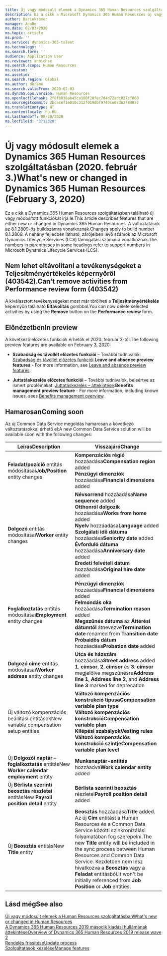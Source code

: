```yaml
---
title: Új vagy módosult elemek a Dynamics 365 Human Resources szolgáltatásban (2020. február 03.)
description: Ez a cikk a Microsoft Dynamics 365 Human Resources új vagy módosított szolgáltatásait írja le a 2020. február 3-i kiadásban.
author: Darinkramer
manager: AnnBe
ms.date: 02/03/2020
ms.topic: article
ms.prod: ''
ms.service: dynamics-365-talent
ms.technology: ''
ms.search.form: ''
audience: Application User
ms.reviewer: anbichse
ms.search.scope: Human Resources
ms.custom: ''
ms.assetid: ''
ms.search.region: Global
ms.author: dkrame
ms.search.validFrom: 2020-02-03
ms.dyn365.ops.version: Human Resources
ms.openlocfilehash: 2f8fb038ab45ca180f20fec7d4d72adc027cf860
ms.sourcegitcommit: 2bcacef1e010c312f019dbf9740ce87d627848a7
ms.translationtype: HT
ms.contentlocale: hu-HU
ms.lasthandoff: 08/20/2020
ms.locfileid: "3712328"
---
```

# <a name="whats-new-or-changed-in-dynamics-365-human-resources-february-3-2020"></a><span data-ttu-id="78911-103">Új vagy módosult elemek a Dynamics 365 Human Resources szolgáltatásban (2020. február 3.)</span><span class="sxs-lookup"><span data-stu-id="78911-103">What's new or changed in Dynamics 365 Human Resources (February 3, 2020)</span></span>

<span data-ttu-id="78911-104">Ez a cikk a Dynamics 365 Human Resources szolgáltatásban található új vagy módosított funkciókat írja le.</span><span class="sxs-lookup"><span data-stu-id="78911-104">This article describes features that are either new or changed in Dynamics 365 Human Resources.</span></span> <span data-ttu-id="78911-105">A változtatások az 8.1.2809-ös buildszámra vonatkoznak.</span><span class="sxs-lookup"><span data-stu-id="78911-105">Changes apply to build number 8.1.2809.</span></span> <span data-ttu-id="78911-106">A néhány fejlécben látható, zárójelben lévő számok az Microsoft Dynamics Lifecycle Services (LCS) támogatási számaira vonatkoznak.</span><span class="sxs-lookup"><span data-stu-id="78911-106">The numbers in parentheses in some headings refer to support numbers in Microsoft Dynamics Lifecycle Services (LCS).</span></span>

## <a name="cant-remove-activities-from-performance-review-form-403542"></a><span data-ttu-id="78911-107">Nem lehet eltávolítani a tevékenységeket a Teljesítményértékelés képernyőről (403542).</span><span class="sxs-lookup"><span data-stu-id="78911-107">Can't remove activities from Performance review form (403542)</span></span>

<span data-ttu-id="78911-108">A kiválasztott tevékenységeket most már törölheti a **Teljesítményértékelés** képernyőn található **Eltávolítás** gombbal.</span><span class="sxs-lookup"><span data-stu-id="78911-108">You can now delete selected activities by using the **Remove** button on the **Performance review** form.</span></span>

## <a name="in-preview"></a><span data-ttu-id="78911-109">Előnézetben</span><span class="sxs-lookup"><span data-stu-id="78911-109">In preview</span></span>

<span data-ttu-id="78911-110">A következő előzetes funkciók érhetők el 2020. február 3-tól:</span><span class="sxs-lookup"><span data-stu-id="78911-110">The following preview features are available on February 3, 2020:</span></span>

- <span data-ttu-id="78911-111">**Szabadság és távollét előzetes funkciói** – További tudnivalók: [Szabadság és távollét előzetes funkciói](hr-leave-and-absence-overview.md?leave-and-absence-preview-features).</span><span class="sxs-lookup"><span data-stu-id="78911-111">**Leave and absence preview features** - For more information, see [Leave and absence preview features](hr-leave-and-absence-overview.md?leave-and-absence-preview-features).</span></span>

- <span data-ttu-id="78911-112">**Juttatáskezelés előzetes funkciói** – További tudnivalók, beleértve az ismert problémákat: [Juttatáskezelés – áttekintése](hr-benefits-management-overview.md).</span><span class="sxs-lookup"><span data-stu-id="78911-112">**Benefits management preview feature** - For more information, including known issues, sees [Benefits management overview](hr-benefits-management-overview.md).</span></span>

## <a name="coming-soon"></a><span data-ttu-id="78911-113">Hamarosan</span><span class="sxs-lookup"><span data-stu-id="78911-113">Coming soon</span></span>

<span data-ttu-id="78911-114">Az új Common Data Service megoldás hamarosan a következő változtatásokkal érhető el:</span><span class="sxs-lookup"><span data-stu-id="78911-114">A new Common Data Service solution will be available soon with the following changes:</span></span>

| <span data-ttu-id="78911-115">Leírás</span><span class="sxs-lookup"><span data-stu-id="78911-115">Description</span></span> | <span data-ttu-id="78911-116">Visszajáró</span><span class="sxs-lookup"><span data-stu-id="78911-116">Change</span></span> |
| ----------------------------------------- | --- |
| <span data-ttu-id="78911-117">**Feladat/pozíció** entitás módosításai</span><span class="sxs-lookup"><span data-stu-id="78911-117">**Job/Position** entity changes</span></span> | <span data-ttu-id="78911-118">**Kompenzációs régió** hozzáadása</span><span class="sxs-lookup"><span data-stu-id="78911-118">**Compensation region** added</span></span></br><span data-ttu-id="78911-119">**Pénzügyi dimenziók** hozzáadása</span><span class="sxs-lookup"><span data-stu-id="78911-119">**Financial dimensions** added</span></span> |
| <span data-ttu-id="78911-120">**Dolgozó** entitás módosításai</span><span class="sxs-lookup"><span data-stu-id="78911-120">**Worker** entity changes</span></span> | <span data-ttu-id="78911-121">**Névsorrend** hozzáadása</span><span class="sxs-lookup"><span data-stu-id="78911-121">**Name sequence** added</span></span></br><span data-ttu-id="78911-122">**Otthonról dolgozik** hozzáadása</span><span class="sxs-lookup"><span data-stu-id="78911-122">**Works from home** added</span></span></br><span data-ttu-id="78911-123">**Nyelv** hozzáadása</span><span class="sxs-lookup"><span data-stu-id="78911-123">**Language** added</span></span></br><span data-ttu-id="78911-124">**Szolgálati idő dátuma** hozzáadása</span><span class="sxs-lookup"><span data-stu-id="78911-124">**Seniority date** added</span></span></br><span data-ttu-id="78911-125">**Évforduló dátuma** hozzáadása</span><span class="sxs-lookup"><span data-stu-id="78911-125">**Anniversary date** added</span></span></br><span data-ttu-id="78911-126">**Eredeti felvételi dátum** hozzáadása</span><span class="sxs-lookup"><span data-stu-id="78911-126">**Original hire date** added</span></span> |
| <span data-ttu-id="78911-127">**Foglalkoztatás** entitás módosításai</span><span class="sxs-lookup"><span data-stu-id="78911-127">**Employment** entity changes</span></span> | <span data-ttu-id="78911-128">**Pénzügyi dimenziók** hozzáadása</span><span class="sxs-lookup"><span data-stu-id="78911-128">**Financial dimensions** added</span></span></br><span data-ttu-id="78911-129">**Felmondás oka** hozzáadása</span><span class="sxs-lookup"><span data-stu-id="78911-129">**Termination reason** added</span></span></br><span data-ttu-id="78911-130">**Megszűnés dátuma** az **Áttérési dátumtól** átnevezve</span><span class="sxs-lookup"><span data-stu-id="78911-130">**Termination date** renamed from **Transition date**</span></span></br><span data-ttu-id="78911-131">**Próbaidős dátum** hozzáadása</span><span class="sxs-lookup"><span data-stu-id="78911-131">**Probation date** added</span></span> |
| <span data-ttu-id="78911-132">**Dolgozó címe** entitás módosításai</span><span class="sxs-lookup"><span data-stu-id="78911-132">**Worker address** entity changes</span></span> | <span data-ttu-id="78911-133">**Utca és házszám** hozzáadása</span><span class="sxs-lookup"><span data-stu-id="78911-133">**Street address** added</span></span></br><span data-ttu-id="78911-134">**1. címsor**, **2. címsor** és **3. címsor** megjelölve megszűnésre</span><span class="sxs-lookup"><span data-stu-id="78911-134">**Address line 1**, **Address line 2**, and **Address line 3** marked for deprecation</span></span> |
| <span data-ttu-id="78911-135">Új változó kompenzációs beállítási entitások</span><span class="sxs-lookup"><span data-stu-id="78911-135">New variable compensation setup entities</span></span> | <span data-ttu-id="78911-136">**Változó kompenzációs konstrukció típusa**</span><span class="sxs-lookup"><span data-stu-id="78911-136">**Compensation variable plan type**</span></span></br><span data-ttu-id="78911-137">**Változó kompenzációs konstrukció**</span><span class="sxs-lookup"><span data-stu-id="78911-137">**Compensation variable plan**</span></span></br><span data-ttu-id="78911-138">**Kilépési szabályok**</span><span class="sxs-lookup"><span data-stu-id="78911-138">**Vesting rules**</span></span></br><span data-ttu-id="78911-139">**Változó kompenzációs konstrukció szintje**</span><span class="sxs-lookup"><span data-stu-id="78911-139">**Compensation variable plan level**</span></span> |
| <span data-ttu-id="78911-140">Új **Dolgozói naptár – foglalkoztatás** entitás</span><span class="sxs-lookup"><span data-stu-id="78911-140">New **Worker calendar employment** entity</span></span> | <span data-ttu-id="78911-141">**Munkanaptár-entitás** hozzáadva</span><span class="sxs-lookup"><span data-stu-id="78911-141">**Work calendar entity** added</span></span> |
| <span data-ttu-id="78911-142">Új **Bérlista szerinti beosztás részletei** entitás</span><span class="sxs-lookup"><span data-stu-id="78911-142">New **Payroll position detail** entity</span></span> | <span data-ttu-id="78911-143">**Bérlista szerinti beosztás** részletei</span><span class="sxs-lookup"><span data-stu-id="78911-143">**Payroll position detail** added</span></span> |
| <span data-ttu-id="78911-144">Új **Beosztás** entitás</span><span class="sxs-lookup"><span data-stu-id="78911-144">New **Title** entity</span></span> | <span data-ttu-id="78911-145">**Beosztás** hozzáadása</span><span class="sxs-lookup"><span data-stu-id="78911-145">**Title** added.</span></span> <span data-ttu-id="78911-146">Az új **Cím** entitást a Human Resources és a Common Data Service közötti szinkronizálási folyamatában fog szerepelni.</span><span class="sxs-lookup"><span data-stu-id="78911-146">The new **Title** entity will be included in the sync process between Human Resources and Common Data Service.</span></span> <span data-ttu-id="78911-147">Kezdetben nem lesz hivatkozva a **Beosztás** vagy a **Feladat** entitásból.</span><span class="sxs-lookup"><span data-stu-id="78911-147">It won't be initially referenced from **Job Position** or **Job** entities.</span></span> |

## <a name="see-also"></a><span data-ttu-id="78911-148">Lásd még</span><span class="sxs-lookup"><span data-stu-id="78911-148">See also</span></span>

[<span data-ttu-id="78911-149">Új vagy módosult elemek a Human Resources szolgáltatásban</span><span class="sxs-lookup"><span data-stu-id="78911-149">What's new or changed in Human Resources</span></span>](hr-admin-whats-new.md)</br>
[<span data-ttu-id="78911-150">A Dynamics 365 Human Resources 2019 második kiadási hullámának áttekintése</span><span class="sxs-lookup"><span data-stu-id="78911-150">Overview of Dynamics 365 Human Resources 2019 release wave 2</span></span>](https://docs.microsoft.com/dynamics365-release-plan/2019wave2/dynamics365-human-resources/)</br>
[<span data-ttu-id="78911-151">Rendelés frissítése</span><span class="sxs-lookup"><span data-stu-id="78911-151">Update process</span></span>](hr-admin-setup-update-process.md)</br>
[<span data-ttu-id="78911-152">Szolgáltatások kezelése</span><span class="sxs-lookup"><span data-stu-id="78911-152">Manage features</span></span>](hr-admin-manage-features.md)

